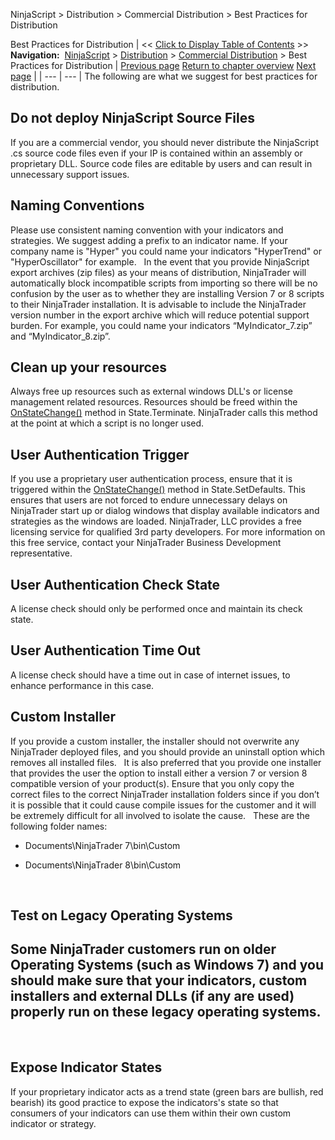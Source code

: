 ﻿
NinjaScript \> Distribution \> Commercial Distribution \> Best Practices for Distribution

Best Practices for Distribution
| \<\< [Click to Display Table of Contents](best_practices.md) \>\> **Navigation:**     [NinjaScript](ninjascript-1.md) \> [Distribution](distribution-1.md) \> [Commercial Distribution](commercial_distribution-1.md) \> Best Practices for Distribution | [Previous page](licensing_user_authentication-1.md) [Return to chapter overview](commercial_distribution-1.md) [Next page](distribution_procedure-1.md) |
| --- | --- |
The following are what we suggest for best practices for distribution.
 
## Do not deploy NinjaScript Source Files
If you are a commercial vendor, you should never distribute the NinjaScript .cs source code files even if your IP is contained within an assembly or proprietary DLL. Source code files are editable by users and can result in unnecessary support issues.
 
## Naming Conventions
Please use consistent naming convention with your indicators and strategies. We suggest adding a prefix to an indicator name. If your company name is "Hyper" you could name your indicators "HyperTrend" or "HyperOscillator" for example.
 
In the event that you provide NinjaScript export archives (zip files) as your means of distribution, NinjaTrader will automatically block incompatible scripts from importing so there will be no confusion by the user as to whether they are installing Version 7 or 8 scripts to their NinjaTrader installation. It is advisable to include the NinjaTrader version number in the export archive which will reduce potential support burden. For example, you could name your indicators “MyIndicator\_7\.zip” and “MyIndicator\_8\.zip”.
 
## Clean up your resources
Always free up resources such as external windows DLL's or license management related resources. Resources should be freed within the [OnStateChange()](onstatechange-1.md) method in State.Terminate. NinjaTrader calls this method at the point at which a script is no longer used. 
 
## User Authentication Trigger
If you use a proprietary user authentication process, ensure that it is triggered within the [OnStateChange()](onstatechange-1.md) method in State.SetDefaults. This ensures that users are not forced to endure unnecessary delays on NinjaTrader start up or dialog windows that display available indicators and strategies as the windows are loaded. NinjaTrader, LLC provides a free licensing service for qualified 3rd party developers. For more information on this free service, contact your NinjaTrader Business Development representative.
 
## User Authentication Check State
A license check should only be performed once and maintain its check state.
 
## User Authentication Time Out
A license check should have a time out in case of internet issues, to enhance performance in this case.
 
## Custom Installer
If you provide a custom installer, the installer should not overwrite any NinjaTrader deployed files, and you should provide an uninstall option which removes all installed files.
 
It is also preferred that you provide one installer that provides the user the option to install either a version 7 or version 8 compatible version of your product(s). Ensure that you only copy the correct files to the correct NinjaTrader installation folders since if you don’t it is possible that it could cause compile issues for the customer and it will be extremely difficult for all involved to isolate the cause.
 
These are the following folder names:
- Documents\\NinjaTrader 7\\bin\\Custom

- Documents\\NinjaTrader 8\\bin\\Custom

 
## Test on Legacy Operating Systems
## Some NinjaTrader customers run on older Operating Systems (such as Windows 7\) and you should make sure that your indicators, custom installers and external DLLs (if any are used) properly run on these legacy operating systems.
 
## Expose Indicator States
If your proprietary indicator acts as a trend state (green bars are bullish, red bearish) its good practice to expose the indicators's state so that consumers of your indicators can use them within their own custom indicator or strategy. 
